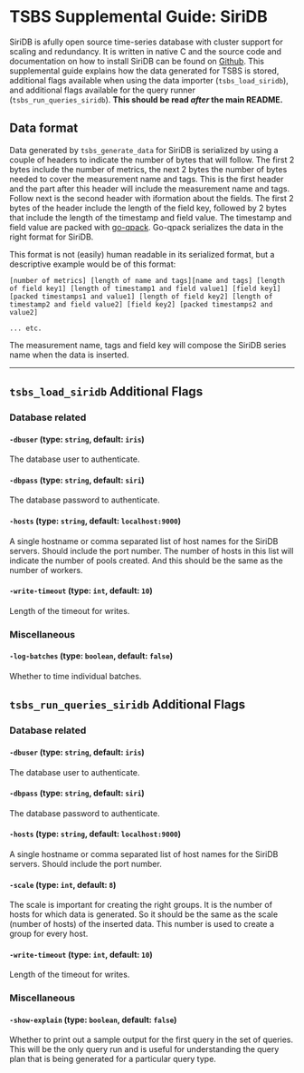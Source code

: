 # TSBS Supplemental Guide: SiriDB

SiriDB is afully open source time-series database with cluster support for scaling and redundancy. It is written in native C and the source code and documentation on how to install SiriDB can be found on [Github](https://github.com/SiriDB/siridb-server).
This supplemental guide explains how the data generated for TSBS is stored, additional flags available when using the data importer (`tsbs_load_siridb`), and additional flags available for the query runner (`tsbs_run_queries_siridb`). **This should be read *after* the main README.**

## Data format

Data generated by `tsbs_generate_data` for SiriDB is serialized by using a couple of headers to indicate the number of bytes that will follow. The first 2 bytes include the number of metrics, the next 2 bytes the number of bytes needed to cover the measurement name and tags. This is the first header and the part after this header will include the measurement name and tags. Follow next is the second header with iformation about the fields. The first 2 bytes of the header include the length of the field key, followed by 2 bytes that include the length of the timestamp and field value. The timestamp and field value are packed with [go-qpack](https://github.com/transceptor-technology/go-qpack). Go-qpack serializes the data in the right format for SiriDB.

This format is not (easily) human readable in its serialized format, but a descriptive example would be of this format:
```text
[number of metrics] [length of name and tags][name and tags] [length of field key1] [length of timestamp1 and field value1] [field key1] [packed timestamps1 and value1] [length of field key2] [length of timestamp2 and field value2] [field key2] [packed timestamps2 and value2]

... etc.
```
The measurement name, tags and field key will compose the SiriDB series name when the data is inserted.

---


## `tsbs_load_siridb` Additional Flags

### Database related

#### `-dbuser` (type: `string`, default: `iris`)
The database user to authenticate.


#### `-dbpass` (type: `string`, default: `siri`)
The database password to authenticate.


<!-- #### `-replica` (type: `boolean`, default: `false`) -->

#### `-hosts` (type: `string`, default: `localhost:9000`)
A single hostname or comma separated list of host names for the SiriDB servers. Should include the port number. The number of hosts in this list will indicate the number of pools created. And this should be the same as the number of workers.

#### `-write-timeout` (type: `int`, default: `10`)
Length of the timeout for writes.


### Miscellaneous

#### `-log-batches` (type: `boolean`, default: `false`)
Whether to time individual batches.



## `tsbs_run_queries_siridb` Additional Flags

### Database related

#### `-dbuser` (type: `string`, default: `iris`)
The database user to authenticate.

#### `-dbpass` (type: `string`, default: `siri`)
The database password to authenticate.

#### `-hosts` (type: `string`, default: `localhost:9000`)
A single hostname or comma separated list of host names for the SiriDB servers. Should include the port number.

#### `-scale` (type: `int`, default: `8`)
The scale is important for creating the right groups. It is the number of hosts for which data is generated. So it should be the same as the scale (number of hosts) of the inserted data. This number is used to create a group for every host.

#### `-write-timeout` (type: `int`, default: `10`)
Length of the timeout for writes.

### Miscellaneous

#### `-show-explain` (type: `boolean`, default: `false`)
Whether to print out a sample output for the first query in the set of queries. This will be the only query run and is useful for understanding the query plan that is being generated for a particular
query type.